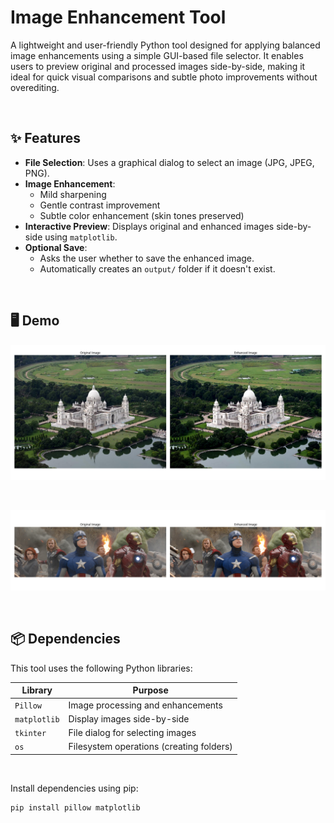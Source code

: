 # Image Enhancement Tool

A lightweight and user-friendly Python tool designed for applying balanced image enhancements using a simple GUI-based file selector. It enables users to preview original and processed images side-by-side, making it ideal for quick visual comparisons and subtle photo improvements without overediting.

<br>

## ✨ Features

- **File Selection**: Uses a graphical dialog to select an image (JPG, JPEG, PNG).
- **Image Enhancement**:
  - Mild sharpening
  - Gentle contrast improvement
  - Subtle color enhancement (skin tones preserved)
- **Interactive Preview**: Displays original and enhanced images side-by-side using `matplotlib`.
- **Optional Save**:
  - Asks the user whether to save the enhanced image.
  - Automatically creates an `output/` folder if it doesn't exist.

<br>

## 🖥️ Demo

![Sample Image 1](Sample_Images/Sample1.png)

<br>

![Sample Image 2](Sample_Images/Sample2.png)

<br>

## 📦 Dependencies

This tool uses the following Python libraries:

| Library        | Purpose                             |
|----------------|-------------------------------------|
| `Pillow`       | Image processing and enhancements   |
| `matplotlib`   | Display images side-by-side         |
| `tkinter`      | File dialog for selecting images    |
| `os`           | Filesystem operations (creating folders) |


<br>

Install dependencies using pip:

```bash
pip install pillow matplotlib
